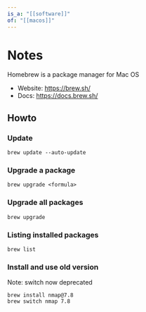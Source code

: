 ```yaml
---
is_a: "[[software]]"
of: "[[macos]]"
---
```

# Notes
Homebrew is a package manager for Mac OS
- Website: https://brew.sh/
- Docs: https://docs.brew.sh/

## Howto
### Update
```
brew update --auto-update
```

### Upgrade a package
```
brew upgrade <formula>
```

### Upgrade all packages
```
brew upgrade
```

### Listing installed packages
```
brew list
```

### Install and use old version
Note: switch now deprecated
```
brew install nmap@7.8
brew switch nmap 7.8
```
